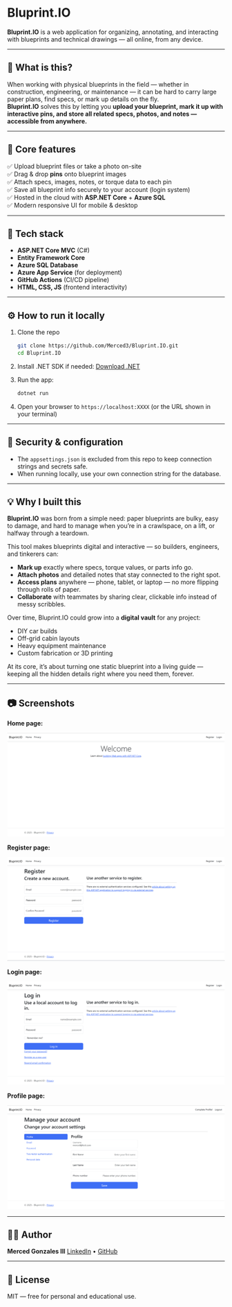 # Bluprint.IO

**Bluprint.IO** is a web application for organizing, annotating, and interacting with blueprints and technical drawings — all online, from any device.

---

## 📌 What is this?

When working with physical blueprints in the field — whether in construction, engineering, or maintenance — it can be hard to carry large paper plans, find specs, or mark up details on the fly.  
**Bluprint.IO** solves this by letting you **upload your blueprint, mark it up with interactive pins, and store all related specs, photos, and notes — accessible from anywhere.**

---

## 🚀 Core features

✅ Upload blueprint files or take a photo on-site  
✅ Drag & drop **pins** onto blueprint images  
✅ Attach specs, images, notes, or torque data to each pin  
✅ Save all blueprint info securely to your account (login system)  
✅ Hosted in the cloud with **ASP.NET Core** + **Azure SQL**  
✅ Modern responsive UI for mobile & desktop

---

## 🧩 Tech stack

- **ASP.NET Core MVC** (C#)
- **Entity Framework Core**
- **Azure SQL Database**
- **Azure App Service** (for deployment)
- **GitHub Actions** (CI/CD pipeline)
- **HTML, CSS, JS** (frontend interactivity)

---

## ⚙️ How to run it locally

1. Clone the repo

    ```bash
    git clone https://github.com/Merced3/Bluprint.IO.git
    cd Bluprint.IO
    ```

2. Install .NET SDK if needed: [Download .NET](https://dotnet.microsoft.com/en-us/download)

3. Run the app:

    ```bash
    dotnet run
    ```

4. Open your browser to `https://localhost:XXXX` (or the URL shown in your terminal)

---

## 🔐 Security & configuration

- The `appsettings.json` is excluded from this repo to keep connection strings and secrets safe.
- When running locally, use your own connection string for the database.

---

## 💡 Why I built this

**Bluprint.IO** was born from a simple need: paper blueprints are bulky, easy to damage, and hard to manage when you’re in a crawlspace, on a lift, or halfway through a teardown.

This tool makes blueprints digital and interactive — so builders, engineers, and tinkerers can:

- **Mark up** exactly where specs, torque values, or parts info go.
- **Attach photos** and detailed notes that stay connected to the right spot.
- **Access plans** anywhere — phone, tablet, or laptop — no more flipping through rolls of paper.
- **Collaborate** with teammates by sharing clear, clickable info instead of messy scribbles.

Over time, Bluprint.IO could grow into a **digital vault** for any project:

- DIY car builds
- Off-grid cabin layouts
- Heavy equipment maintenance
- Custom fabrication or 3D printing

At its core, it’s about turning one static blueprint into a living guide — keeping all the hidden details right where you need them, forever.

---

## 📷 Screenshots

**Home page:**

![Home Page](assets/homepage.png)

**Register page:**

![Register Page](assets/register-page.png)

**Login page:**

![Login Page](assets/login-page.png)

**Profile page:**

![Login Page](assets/profile-page.png)

---

## 🧑‍💻 Author

**Merced Gonzales III**
[LinkedIn](https://www.linkedin.com/in/merced/) • [GitHub](https://github.com/Merced3)

---

## 📜 License

MIT — free for personal and educational use.
